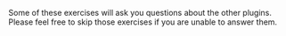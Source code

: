 Some of these exercises will ask you questions about the other plugins. Please feel free to skip those exercises if you are unable to answer them.
